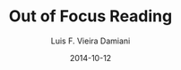 ---
layout: post
title: Out of Focus Reading
date: 2014-10-12
author: Luis F. Vieira Damiani
tagline: On October 12th 2014 I had a reading and workshop of Out of Focus (2014), my recent piece for wind quintet. It is always a wonderful experience to hear your music performed and to have a chance to work with the performers as well. The première of this piece will take place early in 2015.
image: assets/Images/out-of-focus-1-960.jpeg
category: instrumental
---